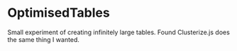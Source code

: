 # OptimisedTables
Small experiment of creating infinitely large tables. Found Clusterize.js does the same thing I wanted.
